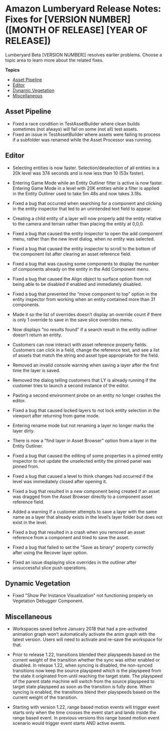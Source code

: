 # Amazon Lumberyard Release Notes: Fixes for [VERSION NUMBER] ([MONTH OF RELEASE] [YEAR OF RELEASE])

Lumberyard Beta [VERSION NUMBER]] resolves earlier problems. Choose a topic area to learn more about the related fixes.

**Topics**
+ [Asset Pipeline](#pipeline-fixes-v1.22)
+ [Editor](#editor-fixes-v1.22)
+ [Dynamic Vegetation](#vegetation-fixes-v1.22)
+ [Miscellaneous](#misc-fixes-v1.22)


## Asset Pipeline<a name="pipeline-fixes-v1.22"></a>

+ Fixed a race condition in TestAssetBuilder where clean builds sometimes (not always) will fail on some (not all) test assets. 
+ Fixed an issue in TestAssetBuilder where assets were failing to process if a subfolder was renamed while the Asset Processor was running.

## Editor<a name="editor-fixes-v1.22"></a>
+ Selecting entities is now faster. Selection/deselection of all entities in a 20k level was 374 seconds and is now less than 10 (53x faster).

+ Entering Game Mode while an Entity Outliner filter is active is now faster. Entering Game Mode in a level with 20K entities while a filter is applied in the Entity Outliner used to take 5m 48s and now takes 3.18s.

+ Fixed a bug that occurred when searching for a component and clicking in the entity inspector that led to an unintended text field to appear.

+ Creating a child entity of a layer will now properly add the entity relative to the camera and terrain rather than placing the entity at 0,0,0.

+  Fixed a bug that caused the entity inspector to open the add component menu, rather than the new level dialog, when no entity was selected.

+  Fixed a bug that caused the entity inspector to scroll to the bottom of the component list after clearing an asset reference field.

+  Fixed a bug that was causing some components to display the number of components already on the entity in the Add Component menu.

+  Fixed a bug that caused the Align object to surface option from not being able to be disabled if enabled and immediately disabled.

+  Fixed a bug that prevented the “move component to top” option in the entity inspector from working when an entity contained more than 31 components.

+  Made it so the list of overrides doesn’t display an override count if there is only 1 override to save in the save slice overrides menu.

+  Now displays “no results found” if a search result in the entity outliner doesn’t return an entity.

+  Customers can now interact with asset reference property fields. Customers can click in a field, change the reference text, and see a list of assets that match the string and asset type appropriate for the field.

+  Removed an invalid console warning when saving a layer after the first time the layer is saved.

+ Removed the dialog telling customers that LY is already running if the customer tries to launch a second instance of the editor.

+  Pasting a second environment probe on an entity no longer crashes the editor.

+  Fixed a bug that caused locked layers to not lock entity selection in the viewport after returning from game mode.

+  Entering rename mode but not renaming a layer no longer marks the layer dirty.

+  There is now a “find layer in Asset Browser” option from a layer in the Entity Outliner.

+  Fixed a bug that caused the editing of some properties in a pinned entity inspector to not update the unselected entity the pinned panel was pinned from.

+  Fixed a bug that caused a level to think changes had occurred if the level was immediately closed after opening it.

+  Fixed a bug that resulted in a new component being created if an asset was dragged from the Asset Browser directly to a component asset reference field.

+  Added a warning if a customer attempts to save a layer with the same name as a layer that already exists in the level’s layer folder but does not exist in the level.

+  Fixed a bug that resulted in a crash when you removed an asset reference from a component and tried to save the asset.

+  Fixed a bug that failed to set the “Save as binary” property correctly after using the Recover layer option.

+  Fixed an issue displaying slice overrides in the outliner after unsuccessful slice push operations.

## Dynamic Vegetation<a name="vegetation-fixes-v1.22"></a>

+ Fixed "Show Per Instance Visualization" not functioning properly on Vegetation Debugger Component.

## Miscellaneous<a name="misc-fixes-v1.22"></a>
+ Workspaces saved before January 2018 that had a pre-activated animation graph won’t automatically activate the anim graph with the latest version. Users will need to activate and re-save the workspace for that.

+ Prior to release 1.22, transitions blended their playspeeds based on the current weight of the transition whether the sync was either enabled or disabled.  In release 1.22, when syncing is disabled, the non-synced transitions now keep the source playspeed which is the playspeed from the state it originated from until reaching the target state. The playspeed of the parent state machine will switch from the source playspeed to target state playspeed as soon as the transition is fully done.  When syncing is enabled, the transitions blend their playspeeds based on the current weight of the transition.

+ Starting with version 1.22, range based motion events will trigger event starts only when the time crosses the event start and lands inside the range based event. In previous versions this range based motion event scenario would trigger event starts AND active events.
